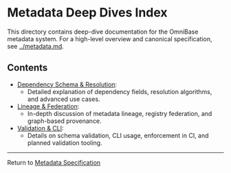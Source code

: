 <!-- === OmniNode:Metadata ===
metadata_version: 0.1.0
protocol_version: 1.1.0
owner: OmniNode Team
copyright: OmniNode Team
schema_version: 1.1.0
name: index.md
version: 1.0.0
uuid: 4ab494dd-65c1-4c5f-8c88-1428617a9c42
author: OmniNode Team
created_at: 2025-05-28T12:40:26.494925
last_modified_at: 2025-05-28T17:20:05.399840
description: Stamped by ONEX
state_contract: state_contract://default
lifecycle: active
hash: f826f7e1dc3b1d542bfdab3e74139662871269e25eed3e9b9d88bcc1c7dce285
entrypoint: python@index.md
runtime_language_hint: python>=3.11
namespace: omnibase.stamped.index
meta_type: tool
<!-- === /OmniNode:Metadata === -->


# Metadata Deep Dives Index

This directory contains deep-dive documentation for the OmniBase metadata system. For a high-level overview and canonical specification, see [../metadata.md](../metadata.md).

## Contents

- [Dependency Schema & Resolution](dependency.md):
  - Detailed explanation of dependency fields, resolution algorithms, and advanced use cases.
- [Lineage & Federation](lineage.md):
  - In-depth discussion of metadata lineage, registry federation, and graph-based provenance.
- [Validation & CLI](validation.md):
  - Details on schema validation, CLI usage, enforcement in CI, and planned validation tooling.

---

Return to [Metadata Specification](../metadata.md)
